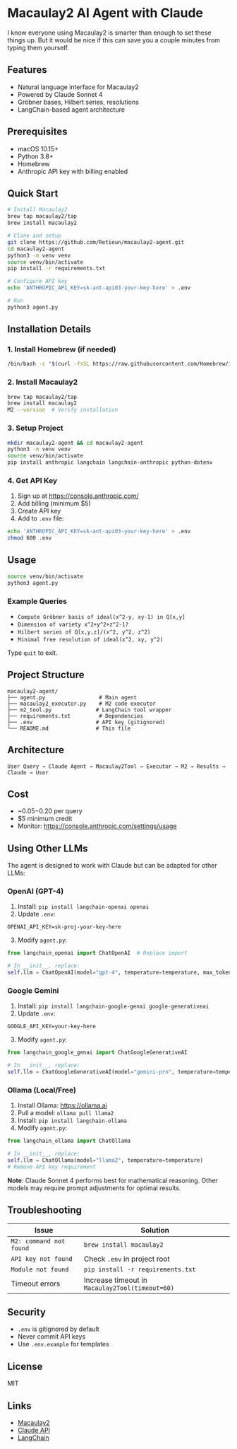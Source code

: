 # Macaulay2 AI Agent with Claude

I know everyone using Macaulay2 is smarter than enough to set these things up. But it would be nice if this can save you a couple minutes from typing them yourself.

## Features

- Natural language interface for Macaulay2
- Powered by Claude Sonnet 4
- Gröbner bases, Hilbert series, resolutions
- LangChain-based agent architecture

## Prerequisites

- macOS 10.15+
- Python 3.8+
- Homebrew
- Anthropic API key with billing enabled

## Quick Start

```bash
# Install Macaulay2
brew tap macaulay2/tap
brew install macaulay2

# Clone and setup
git clone https://github.com/Retieun/macaulay2-agent.git
cd macaulay2-agent
python3 -m venv venv
source venv/bin/activate
pip install -r requirements.txt

# Configure API key
echo 'ANTHROPIC_API_KEY=sk-ant-api03-your-key-here' > .env

# Run
python3 agent.py
```

## Installation Details

### 1. Install Homebrew (if needed)

```bash
/bin/bash -c "$(curl -fsSL https://raw.githubusercontent.com/Homebrew/install/HEAD/install.sh)"
```

### 2. Install Macaulay2

```bash
brew tap macaulay2/tap
brew install macaulay2
M2 --version  # Verify installation
```

### 3. Setup Project

```bash
mkdir macaulay2-agent && cd macaulay2-agent
python3 -m venv venv
source venv/bin/activate
pip install anthropic langchain langchain-anthropic python-dotenv
```

### 4. Get API Key

1. Sign up at https://console.anthropic.com/
2. Add billing (minimum $5)
3. Create API key
4. Add to `.env` file:

```bash
echo 'ANTHROPIC_API_KEY=sk-ant-api03-your-key-here' > .env
chmod 600 .env
```

## Usage

```bash
source venv/bin/activate
python3 agent.py
```

### Example Queries

- `Compute Gröbner basis of ideal(x^2-y, xy-1) in Q[x,y]`
- `Dimension of variety x^2+y^2+z^2-1?`
- `Hilbert series of Q[x,y,z]/(x^2, y^2, z^2)`
- `Minimal free resolution of ideal(x^2, xy, y^2)`

Type `quit` to exit.

## Project Structure

```
macaulay2-agent/
├── agent.py                 # Main agent
├── macaulay2_executor.py    # M2 code executor
├── m2_tool.py              # LangChain tool wrapper
├── requirements.txt         # Dependencies
├── .env                    # API key (gitignored)
└── README.md               # This file
```

## Architecture

```
User Query → Claude Agent → Macaulay2Tool → Executor → M2 → Results → Claude → User
```

## Cost

- ~$0.05-$0.20 per query
- $5 minimum credit
- Monitor: https://console.anthropic.com/settings/usage

## Using Other LLMs

The agent is designed to work with Claude but can be adapted for other LLMs:

### OpenAI (GPT-4)

1. Install: `pip install langchain-openai openai`
2. Update `.env`:
```
OPENAI_API_KEY=sk-proj-your-key-here
```
3. Modify `agent.py`:
```python
from langchain_openai import ChatOpenAI  # Replace import

# In __init__, replace:
self.llm = ChatOpenAI(model="gpt-4", temperature=temperature, max_tokens=4096)
```

### Google Gemini

1. Install: `pip install langchain-google-genai google-generativeai`
2. Update `.env`:
```
GOOGLE_API_KEY=your-key-here
```
3. Modify `agent.py`:
```python
from langchain_google_genai import ChatGoogleGenerativeAI

# In __init__, replace:
self.llm = ChatGoogleGenerativeAI(model="gemini-pro", temperature=temperature)
```

### Ollama (Local/Free)

1. Install Ollama: https://ollama.ai
2. Pull a model: `ollama pull llama2`
3. Install: `pip install langchain-ollama`
4. Modify `agent.py`:
```python
from langchain_ollama import ChatOllama

# In __init__, replace:
self.llm = ChatOllama(model="llama2", temperature=temperature)
# Remove API key requirement
```

**Note**: Claude Sonnet 4 performs best for mathematical reasoning. Other models may require prompt adjustments for optimal results.

## Troubleshooting

| Issue | Solution |
|-------|----------|
| `M2: command not found` | `brew install macaulay2` |
| `API key not found` | Check `.env` in project root |
| `Module not found` | `pip install -r requirements.txt` |
| Timeout errors | Increase timeout in `Macaulay2Tool(timeout=60)` |

## Security

- `.env` is gitignored by default
- Never commit API keys
- Use `.env.example` for templates

## License

MIT

## Links

- [Macaulay2](http://macaulay2.com/)
- [Claude API](https://docs.anthropic.com/)
- [LangChain](https://www.langchain.com/)

